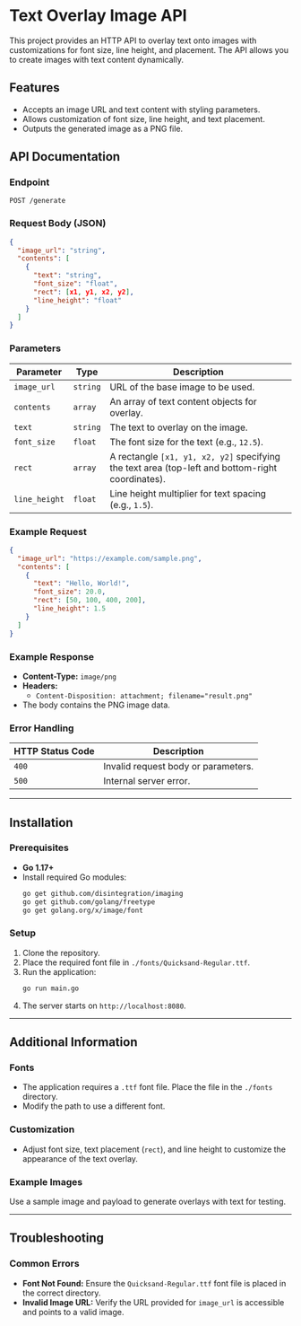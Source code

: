 # Text Overlay Image API

This project provides an HTTP API to overlay text onto images with customizations for font size, line height, and placement. The API allows you to create images with text content dynamically.

## Features
- Accepts an image URL and text content with styling parameters.
- Allows customization of font size, line height, and text placement.
- Outputs the generated image as a PNG file.

## API Documentation

### Endpoint
`POST /generate`

### Request Body (JSON)
```json
{
  "image_url": "string",
  "contents": [
    {
      "text": "string",
      "font_size": "float",
      "rect": [x1, y1, x2, y2],
      "line_height": "float"
    }
  ]
}
```

### Parameters
| Parameter    | Type     | Description                                                                                     |
|--------------|----------|-------------------------------------------------------------------------------------------------|
| `image_url`  | `string` | URL of the base image to be used.                                                              |
| `contents`   | `array`  | An array of text content objects for overlay.                                                  |
| `text`       | `string` | The text to overlay on the image.                                                              |
| `font_size`  | `float`  | The font size for the text (e.g., `12.5`).                                                     |
| `rect`       | `array`  | A rectangle `[x1, y1, x2, y2]` specifying the text area (top-left and bottom-right coordinates).|
| `line_height`| `float`  | Line height multiplier for text spacing (e.g., `1.5`).                                         |

### Example Request
```json
{
  "image_url": "https://example.com/sample.png",
  "contents": [
    {
      "text": "Hello, World!",
      "font_size": 20.0,
      "rect": [50, 100, 400, 200],
      "line_height": 1.5
    }
  ]
}
```

### Example Response
- **Content-Type:** `image/png`
- **Headers:** 
  - `Content-Disposition: attachment; filename="result.png"`
- The body contains the PNG image data.

### Error Handling
| HTTP Status Code | Description                          |
|------------------|--------------------------------------|
| `400`            | Invalid request body or parameters. |
| `500`            | Internal server error.              |

---

## Installation

### Prerequisites
- **Go 1.17+**
- Install required Go modules:
  ```bash
  go get github.com/disintegration/imaging
  go get github.com/golang/freetype
  go get golang.org/x/image/font
  ```

### Setup
1. Clone the repository.
2. Place the required font file in `./fonts/Quicksand-Regular.ttf`.
3. Run the application:
   ```bash
   go run main.go
   ```
4. The server starts on `http://localhost:8080`.

---

## Additional Information

### Fonts
- The application requires a `.ttf` font file. Place the file in the `./fonts` directory.
- Modify the path to use a different font.

### Customization
- Adjust font size, text placement (`rect`), and line height to customize the appearance of the text overlay.

### Example Images
Use a sample image and payload to generate overlays with text for testing.

---

## Troubleshooting

### Common Errors
- **Font Not Found:** Ensure the `Quicksand-Regular.ttf` font file is placed in the correct directory.
- **Invalid Image URL:** Verify the URL provided for `image_url` is accessible and points to a valid image.
